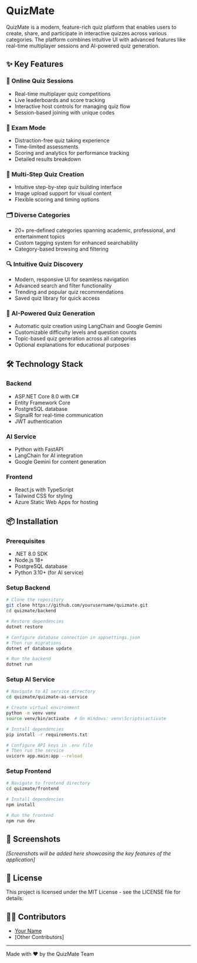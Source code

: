 # QuizMate

QuizMate is a modern, feature-rich quiz platform that enables users to create, share, and participate in interactive quizzes across various categories. The platform combines intuitive UI with advanced features like real-time multiplayer sessions and AI-powered quiz generation.

## ✨ Key Features

### 🚀 Online Quiz Sessions
- Real-time multiplayer quiz competitions
- Live leaderboards and score tracking
- Interactive host controls for managing quiz flow
- Session-based joining with unique codes

### 📝 Exam Mode
- Distraction-free quiz taking experience
- Time-limited assessments
- Scoring and analytics for performance tracking
- Detailed results breakdown

### 🧩 Multi-Step Quiz Creation
- Intuitive step-by-step quiz building interface
- Image upload support for visual content
- Flexible scoring and timing options

### 🗂️ Diverse Categories
- 20+ pre-defined categories spanning academic, professional, and entertainment topics
- Custom tagging system for enhanced searchability
- Category-based browsing and filtering

### 🔍 Intuitive Quiz Discovery
- Modern, responsive UI for seamless navigation
- Advanced search and filter functionality
- Trending and popular quiz recommendations
- Saved quiz library for quick access

### 🤖 AI-Powered Quiz Generation
- Automatic quiz creation using LangChain and Google Gemini
- Customizable difficulty levels and question counts
- Topic-based quiz generation across all categories
- Optional explanations for educational purposes

## 🛠️ Technology Stack

### Backend
- ASP.NET Core 8.0 with C#
- Entity Framework Core
- PostgreSQL database
- SignalR for real-time communication
- JWT authentication

### AI Service
- Python with FastAPI
- LangChain for AI integration
- Google Gemini for content generation

### Frontend
- React.js with TypeScript
- Tailwind CSS for styling
- Azure Static Web Apps for hosting

## 📦 Installation

### Prerequisites
- .NET 8.0 SDK
- Node.js 18+
- PostgreSQL database
- Python 3.10+ (for AI service)

### Setup Backend
```bash
# Clone the repository
git clone https://github.com/yourusername/quizmate.git
cd quizmate/backend

# Restore dependencies
dotnet restore

# Configure database connection in appsettings.json
# Then run migrations
dotnet ef database update

# Run the backend
dotnet run
```

### Setup AI Service
```bash
# Navigate to AI service directory
cd quizmate/quizmate-ai-service

# Create virtual environment
python -m venv venv
source venv/bin/activate  # On Windows: venv\Scripts\activate

# Install dependencies
pip install -r requirements.txt

# Configure API keys in .env file
# Then run the service
uvicorn app.main:app --reload
```

### Setup Frontend
```bash
# Navigate to frontend directory
cd quizmate/frontend

# Install dependencies
npm install

# Run the frontend
npm run dev
```

## 📸 Screenshots

*[Screenshots will be added here showcasing the key features of the application]*

## 📄 License

This project is licensed under the MIT License - see the LICENSE file for details.

## 👨‍💻 Contributors

- [Your Name](https://github.com/yourusername)
- [Other Contributors]

---

Made with ❤️ by the QuizMate Team 
